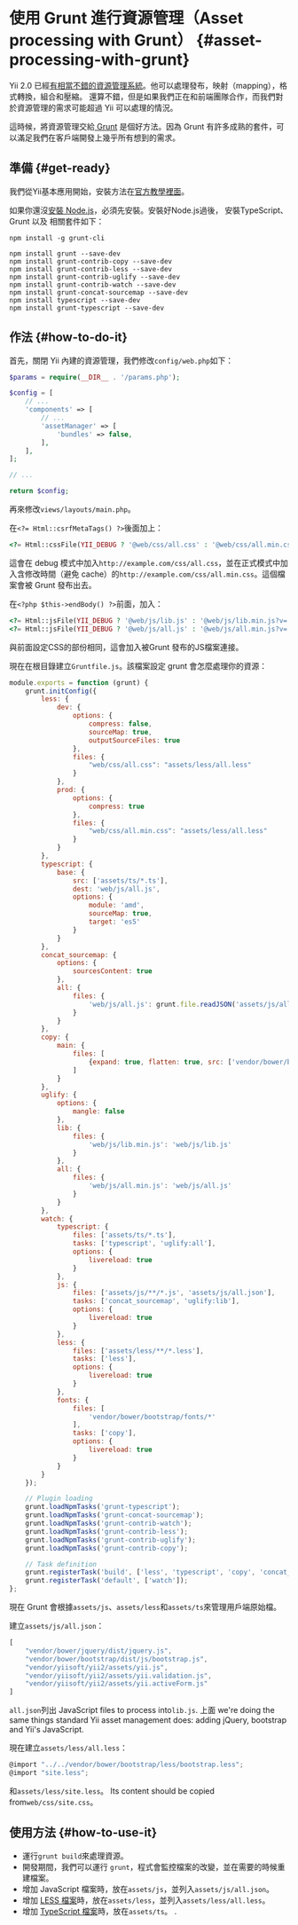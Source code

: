 # 使用 Grunt 進行資源管理（Asset processing with Grunt） {#asset-processing-with-grunt}

Yii 2.0 已經[有相當不錯的資源管理系統](http://www.yiiframework.com/doc-2.0/guide-structure-assets.html)。他可以處理發布，映射（mapping），格式轉換，組合和壓縮。 還算不錯，但是如果我們正在和前端團隊合作，而我們對於資源管理的需求可能超過 Yii 可以處理的情況。

這時候，將資源管理交給[ Grunt](http://gruntjs.com/) 是個好方法。因為 Grunt 有許多成熟的套件，可以滿足我們在客戶端開發上幾乎所有想到的需求。

## 準備 {#get-ready}

我們從Yii基本應用開始，安裝方法在[官方教學裡面](http://www.yiiframework.com/doc-2.0/guide-start-installation.html)。

如果你還沒[安裝 Node.js](http://nodejs.org/)，必須先安裝。安裝好Node.js過後， 安裝TypeScript、Grunt 以及 相關套件如下：

```
npm install -g grunt-cli

npm install grunt --save-dev
npm install grunt-contrib-copy --save-dev
npm install grunt-contrib-less --save-dev
npm install grunt-contrib-uglify --save-dev
npm install grunt-contrib-watch --save-dev
npm install grunt-concat-sourcemap --save-dev
npm install typescript --save-dev
npm install grunt-typescript --save-dev
```

## 作法 {#how-to-do-it}

首先，關閉 Yii 內建的資源管理，我們修改`config/web.php`如下：

```php
$params = require(__DIR__ . '/params.php');

$config = [
    // ...
    'components' => [
        // ...
        'assetManager' => [
            'bundles' => false,
        ],
    ],
];

// ...

return $config;
```

再來修改`views/layouts/main.php`。

在`<?= Html::csrfMetaTags() ?>`後面加上：

```php
<?= Html::cssFile(YII_DEBUG ? '@web/css/all.css' : '@web/css/all.min.css?v=' . filemtime(Yii::getAlias('@webroot/css/all.min.css'))) ?>
```

這會在 debug 模式中加入`http://example.com/css/all.css`，並在正式模式中加入含修改時間（避免 cache）的`http://example.com/css/all.min.css`。這個檔案會被 Grunt 發布出去。

在`<?php $this->endBody() ?>`前面，加入：

```php
<?= Html::jsFile(YII_DEBUG ? '@web/js/lib.js' : '@web/js/lib.min.js?v=' . filemtime(Yii::getAlias('@webroot/js/lib.min.js'))) ?>
<?= Html::jsFile(YII_DEBUG ? '@web/js/all.js' : '@web/js/all.min.js?v=' . filemtime(Yii::getAlias('@webroot/js/all.min.js'))) ?>
```

與前面設定CSS的部份相同，這會加入被Grunt 發布的JS檔案連接。

現在在根目錄建立`Gruntfile.js`。該檔案設定 grunt 會怎麼處理你的資源：

```js
module.exports = function (grunt) {
    grunt.initConfig({
        less: {
            dev: {
                options: {
                    compress: false,
                    sourceMap: true,
                    outputSourceFiles: true
                },
                files: {
                    "web/css/all.css": "assets/less/all.less"
                }
            },
            prod: {
                options: {
                    compress: true
                },
                files: {
                    "web/css/all.min.css": "assets/less/all.less"
                }
            }
        },
        typescript: {
            base: {
                src: ['assets/ts/*.ts'],
                dest: 'web/js/all.js',
                options: {
                    module: 'amd',
                    sourceMap: true,
                    target: 'es5'
                }
            }
        },
        concat_sourcemap: {
            options: {
                sourcesContent: true
            },
            all: {
                files: {
                    'web/js/all.js': grunt.file.readJSON('assets/js/all.json')
                }
            }
        },
        copy: {
            main: {
                files: [
                    {expand: true, flatten: true, src: ['vendor/bower/bootstrap/fonts/*'], dest: 'web/fonts/', filter: 'isFile'}
                ]
            }
        },
        uglify: {
            options: {
                mangle: false
            },
            lib: {
                files: {
                    'web/js/lib.min.js': 'web/js/lib.js'
                }
            },
            all: {
                files: {
                    'web/js/all.min.js': 'web/js/all.js'
                }
            }
        },
        watch: {
            typescript: {
                files: ['assets/ts/*.ts'],
                tasks: ['typescript', 'uglify:all'],
                options: {
                    livereload: true
                }
            },
            js: {
                files: ['assets/js/**/*.js', 'assets/js/all.json'],
                tasks: ['concat_sourcemap', 'uglify:lib'],
                options: {
                    livereload: true
                }
            },
            less: {
                files: ['assets/less/**/*.less'],
                tasks: ['less'],
                options: {
                    livereload: true
                }
            },
            fonts: {
                files: [
                    'vendor/bower/bootstrap/fonts/*'
                ],
                tasks: ['copy'],
                options: {
                    livereload: true
                }
            }
        }
    });

    // Plugin loading
    grunt.loadNpmTasks('grunt-typescript');
    grunt.loadNpmTasks('grunt-concat-sourcemap');
    grunt.loadNpmTasks('grunt-contrib-watch');
    grunt.loadNpmTasks('grunt-contrib-less');
    grunt.loadNpmTasks('grunt-contrib-uglify');
    grunt.loadNpmTasks('grunt-contrib-copy');

    // Task definition
    grunt.registerTask('build', ['less', 'typescript', 'copy', 'concat_sourcemap', 'uglify']);
    grunt.registerTask('default', ['watch']);
};
```

現在 Grunt 會根據`assets/js`、`assets/less`和`assets/ts`來管理用戶端原始檔。

建立`assets/js/all.json`：

```js
[
    "vendor/bower/jquery/dist/jquery.js",
    "vendor/bower/bootstrap/dist/js/bootstrap.js",
    "vendor/yiisoft/yii2/assets/yii.js",
    "vendor/yiisoft/yii2/assets/yii.validation.js",
    "vendor/yiisoft/yii2/assets/yii.activeForm.js"
]
```

`all.json`列出 JavaScript files to process into`lib.js`. 上面 we're doing the same things standard Yii asset management does: adding jQuery, bootstrap and Yii's JavaScript.

現在建立`assets/less/all.less`：

```js
@import "../../vendor/bower/bootstrap/less/bootstrap.less";
@import "site.less";
```

和`assets/less/site.less`。 Its content should be copied from`web/css/site.css`。

## 使用方法 {#how-to-use-it}

* 運行`grunt build`來處理資源。
* 開發期間，我們可以運行 `grunt`，程式會監控檔案的改變，並在需要的時候重建檔案。
* 增加 JavaScript 檔案時，放在`assets/js`，並列入`assets/js/all.json`。
* 增加 [LESS 檔案](http://lesscss.org/)時，放在`assets/less`，並列入`assets/less/all.less`。
* 增加 [TypeScript 檔案](http://www.typescriptlang.org/)時，放在`assets/ts`。
  .



